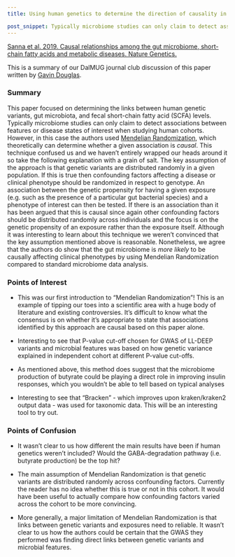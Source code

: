 ```yaml
---
title: Using human genetics to determine the direction of causality in a microbiome study

post_snippet: Typically microbiome studies can only claim to detect associations … in this case the authors use Mendelian Randomization, which theoretically can determine whether a given association is causal.
---
```


[Sanna et al. 2019. Causal relationships among the gut microbiome, short-chain fatty acids and metabolic diseases. Nature Genetics.](https://www.nature.com/articles/s41588-019-0350-x) 

This is a summary of our DalMUG journal club discussion of this paper written by [Gavin Douglas](http://www.gavindouglas.ca).

### Summary

This paper focused on determining the links between human genetic variants, gut microbiota, and fecal short-chain fatty acid (SCFA) levels.
Typically microbiome studies can only claim to detect associations between features or disease states of interest when studying human
cohorts. However, in this case the authors used [Mendelian Randomization](https://en.wikipedia.org/wiki/Mendelian_randomization), which
theoretically can determine whether a given association is _causal_. This technique confused us and we haven’t entirely wrapped our heads
around it so take the following explanation with a grain of salt. The key assumption of the approach is that genetic variants are
distributed randomly in a given population. If this is true then confounding factors affecting a disease or clinical phenotype should be
randomized in respect to genotype. An association between the genetic propensity for having a given exposure (e.g. such as the presence of
a particular gut bacterial species) and a phenotype of interest can then be tested. If there is an association than it has been argued
that this is causal since again other confounding factors should be distributed randomly across individuals and the focus is on the
genetic propensity of an exposure rather than the exposure itself. Although it was interesting to learn about this technique we weren’t
convinced that the key assumption mentioned above is reasonable. Nonetheless, we agree that the authors do show that the gut microbiome is _more
likely_ to be causally affecting clinical phenotypes by using Mendelian Randomization compared to standard microbiome data analysis.

### Points of Interest

* This was our first introduction to “Mendelian Randomization”! This is an example of tipping our toes into a scientific area with a huge body of literature and existing controversies. It’s difficult to know what the consensus is on whether it’s appropriate to state that associations identified by this approach are causal based on this paper alone.

* Interesting to see that P-value cut-off chosen for GWAS of LL-DEEP variants and microbial features was based on how genetic variance explained in independent cohort at different P-value cut-offs.

* As mentioned above, this method does suggest that the microbiome production of butyrate could be playing a direct role in improving insulin responses, which you wouldn’t be able to tell based on typical analyses

* Interesting to see that “Bracken” - which improves upon kraken/kraken2 output data - was used for taxonomic data. This will be an interesting tool to try out.


### Points of Confusion

* It wasn’t clear to us how different the main results have been if human genetics weren’t included? Would the GABA-degradation pathway (i.e. butyrate production) be the top hit?

* The main assumption of Mendelian Randomization is that genetic variants are distributed randomly across confounding factors. Currently the reader has no idea whether this is true or not in this cohort. It would have been useful to actually compare how confounding factors varied across the cohort to be more convincing.

* More generally, a major limitation of Mendelian Randomization is that links between genetic variants and exposures need to reliable. It wasn’t clear to us how the authors could be certain that the GWAS they performed was finding direct links between genetic variants and microbial features.
